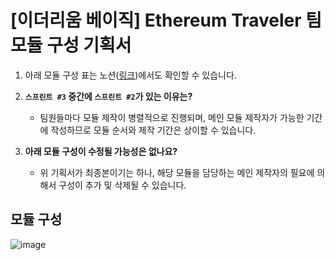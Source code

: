 # [이더리움 베이직] Ethereum Traveler 팀 모듈 구성 기획서

1. 아래 모듈 구성 표는 노션([링크](https://bohyunkang.notion.site/Ethereum-Traveler-e121963fe2b04fa2b601f1d541d5d4b2))에서도 확인할 수 있습니다.

2. **`스프린트 #3` 중간에 `스프린트 #2`가 있는 이유는?**

   - 팀원들마다 모듈 제작이 병렬적으로 진행되며, 메인 모듈 제작자가 가능한 기간에 작성하므로 모듈 순서와 제작 기간은 상이할 수 있습니다.

3. **아래 모듈 구성이 수정될 가능성은 없나요?**

   - 위 기획서가 최종본이기는 하나, 해당 모듈을 담당하는 메인 제작자의 필요에 의해서 구성이 추가 및 삭제될 수 있습니다.

## 모듈 구성

![image](https://github.com/bohyunkang/road-to-bangkok/assets/65386533/1c93ab72-1790-4a44-a673-ffba0e4a9095)
